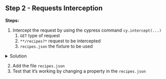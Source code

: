 ## Step 2 - Requests Interception

**Steps:**

1. Intercept the request by using the cypress command `cy.intercept(...)`
    1. `GET` type of request
    2. `**/recipes?*` request to be intercepted
    3. `recipes.json` the fixture to be used

<details>
    <summary>
    Solution
    </summary>

```ts
describe('Recipes Page', () => {
    beforeEach(() => {
        cy.intercept('GET', '**/recipes?*', {
            fixture: 'recipes.json',
        });

        cy.visit('/recipes');
    })

    it('should display the page title', () => {
        cy.get('[data-cy="recipes-title"]').should('contain.text', 'Recipes');
    });
});
```
</details>

2. Add the file `recipes.json`
3. Test that it’s working by changing a property in the `recipes.json`
